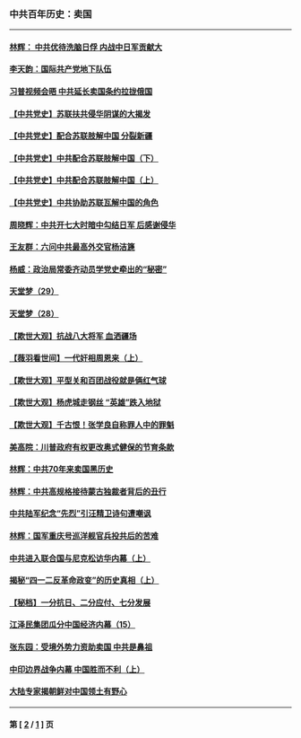 ### 中共百年历史：卖国
---
#### [林辉： 中共优待洗脑日俘 内战中日军贡献大](../../pages/nf1176117/n13624644.md?06240430) 
#### [李天韵：国际共产党地下队伍](../../pages/nf1176117/n13611808.md?06240430) 
#### [习普视频会晤 中共延长卖国条约拉拢俄国](../../pages/nf1176117/n13060971.md?06240430) 
#### [【中共党史】苏联扶共侵华阴谋的大揭发](../../pages/nf1176117/n13056050.md?06240430) 
#### [【中共党史】配合苏联肢解中国 分裂新疆](../../pages/nf1176117/n13040700.md?06240430) 
#### [【中共党史】中共配合苏联肢解中国（下）](../../pages/nf1176117/n13035660.md?06240430) 
#### [【中共党史】中共配合苏联肢解中国（上）](../../pages/nf1176117/n13030262.md?06240430) 
#### [【中共党史】中共协助苏联瓦解中国的角色](../../pages/nf1176117/n13018109.md?06240430) 
#### [周晓辉：中共开七大时暗中勾结日军 后感谢侵华](../../pages/nf1176117/n12921960.md?06240430) 
#### [王友群：六问中共最高外交官杨洁篪](../../pages/nf1176117/n12836495.md?06240430) 
#### [杨威：政治局常委齐动员学党史牵出的“秘密”](../../pages/nf1176117/n12764642.md?06240430) 
#### [天堂梦（29）](../../pages/nf1176117/n12408465.md?06240430) 
#### [天堂梦（28）](../../pages/nf1176117/n12408309.md?06240430) 
#### [【欺世大观】抗战八大将军 血洒疆场](../../pages/nf1176117/n12357044.md?06240430) 
#### [【薇羽看世间】一代奸相周恩来（上）](../../pages/nf1176117/n12401109.md?06240430) 
#### [【欺世大观】平型关和百团战役就是俩红气球](../../pages/nf1176117/n12359157.md?06240430) 
#### [【欺世大观】杨虎城走钢丝 “英雄”跌入地狱](../../pages/nf1176117/n12358840.md?06240430) 
#### [【欺世大观】千古恨！张学良自称罪人中的罪魁](../../pages/nf1176117/n12358629.md?06240430) 
#### [美高院：川普政府有权更改奥式健保的节育条款](../../pages/nf1176117/n12242171.md?06240430) 
#### [林辉：中共70年来卖国黑历史](../../pages/nf1176117/n11552181.md?06240430) 
#### [林辉：中共高规格接待蒙古独裁者背后的丑行](../../pages/nf1176117/n11225005.md?06240430) 
#### [中共陆军纪念“先烈”引汪精卫诗句遭嘲讽](../../pages/nf1176117/n11153345.md?06240430) 
#### [林辉：国军重庆号巡洋舰官兵投共后的苦难](../../pages/nf1176117/n10997801.md?06240430) 
#### [中共进入联合国与尼克松访华内幕（上）](../../pages/nf1176117/n10138788.md?06240430) 
#### [揭秘“四一二反革命政变”的历史真相（上）](../../pages/nf1176117/n9996650.md?06240430) 
#### [【秘档】一分抗日、二分应付、七分发展](../../pages/nf1176117/n9331484.md?06240430) 
#### [江泽民集团瓜分中国经济内幕（15）](../../pages/nf1176117/n9268584.md?06240430) 
#### [张东园：受境外势力资助卖国 中共是鼻祖](../../pages/nf1176117/n9272480.md?06240430) 
#### [中印边界战争内幕 中国胜而不利（上）](../../pages/nf1176117/n9252458.md?06240430) 
#### [大陆专家揭朝鲜对中国领土有野心](../../pages/nf1176117/n9074056.md?06240430) 

---
#### 第 [ [2](./2.md?06240430) / [1](./1.md?06240430) ] 页
